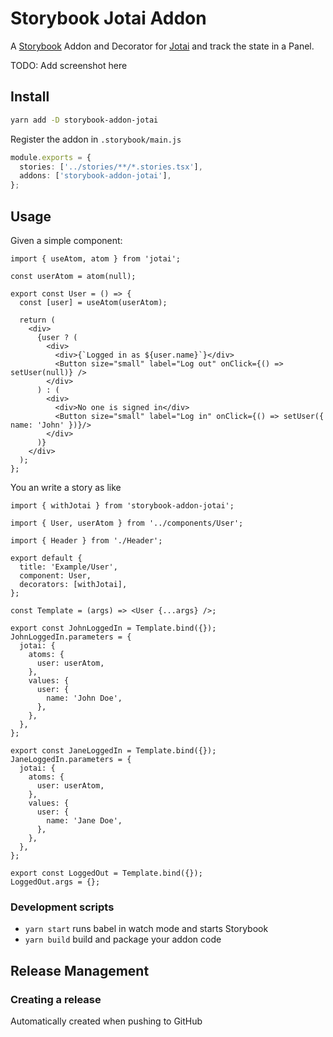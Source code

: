 # Storybook Jotai Addon

A [Storybook](https://storybook.js.org/) Addon and Decorator for [Jotai](https://jotai.org) and track the state in a Panel.

TODO: Add screenshot here

## Install

```sh
yarn add -D storybook-addon-jotai
```

Register the addon in `.storybook/main.js`

```ts
module.exports = {
  stories: ['../stories/**/*.stories.tsx'],
  addons: ['storybook-addon-jotai'],
};
```

## Usage

Given a simple component:

```tsx
import { useAtom, atom } from 'jotai';

const userAtom = atom(null);

export const User = () => {
  const [user] = useAtom(userAtom);

  return (
    <div>
      {user ? (
        <div>
          <div>{`Logged in as ${user.name}`}</div>
          <Button size="small" label="Log out" onClick={() => setUser(null)} />
        </div>
      ) : (
        <div>
          <div>No one is signed in</div>
          <Button size="small" label="Log in" onClick={() => setUser({ name: 'John' })}/>
        </div>
      )}
    </div>
  );
};
```

You an write a story as like

```tsx
import { withJotai } from 'storybook-addon-jotai';

import { User, userAtom } from '../components/User';

import { Header } from './Header';

export default {
  title: 'Example/User',
  component: User,
  decorators: [withJotai],
};

const Template = (args) => <User {...args} />;

export const JohnLoggedIn = Template.bind({});
JohnLoggedIn.parameters = {
  jotai: {
    atoms: {
      user: userAtom,
    },
    values: {
      user: {
        name: 'John Doe',
      },
    },
  },
};

export const JaneLoggedIn = Template.bind({});
JaneLoggedIn.parameters = {
  jotai: {
    atoms: {
      user: userAtom,
    },
    values: {
      user: {
        name: 'Jane Doe',
      },
    },
  },
};

export const LoggedOut = Template.bind({});
LoggedOut.args = {};
```

### Development scripts

- `yarn start` runs babel in watch mode and starts Storybook
- `yarn build` build and package your addon code

## Release Management

### Creating a release

Automatically created when pushing to GitHub
